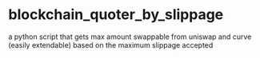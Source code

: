 # blockchain_quoter_by_slippage
a python script that gets max amount swappable from uniswap and curve (easily extendable) based on the maximum slippage accepted
